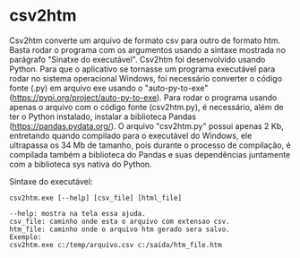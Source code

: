 # csv2htm
Csv2htm converte um arquivo de formato csv para outro de formato htm. Basta rodar o programa com os argumentos usando a sintaxe mostrada no parágrafo "Sinatxe do executável".
Csv2htm foi desenvolvido usando Python. Para que o aplicativo se tornasse um programa executável para rodar no sistema operacional Windows, foi necessário converter o código fonte (.py) em arquivo exe usando o "auto-py-to-exe" (https://pypi.org/project/auto-py-to-exe).
Para rodar o programa usando apenas o arquivo com o código fonte (csv2htm.py), é necessário, além de ter o Python instalado, instalar a biblioteca Pandas (https://pandas.pydata.org/). O arquivo "csv2htm.py" possui apenas 2 Kb, entretando quando compilado para o executável do Windows, ele ultrapassa os 34 Mb de tamanho, pois durante o processo de compilação, é compilada também a biblioteca do Pandas e suas dependências juntamente com a biblioteca sys nativa do Python.

Sintaxe do executável:

~~~
csv2htm.exe [--help] [csv_file] [html_file]

--help: mostra na tela essa ajuda.
csv_file: caminho onde esta o arquivo com extensao csv.
htm_file: caminho onde o arquivo htm gerado sera salvo.
Exemplo:
csv2htm.exe c:/temp/arquivo.csv c:/saida/htm_file.htm
~~~
